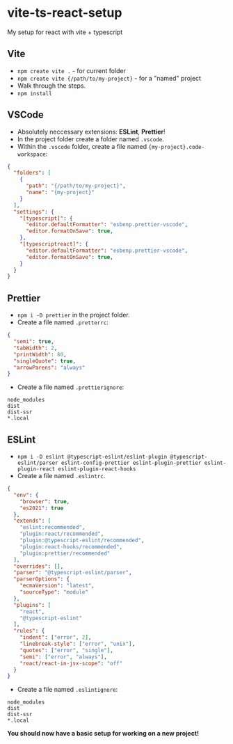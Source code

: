 # vite-ts-react-setup
My setup for react with vite + typescript

## Vite

- `npm create vite .` - for current folder
- `npm create vite {/path/to/my-project}` - for a "named" project
- Walk through the steps.
- `npm install`

## VSCode

- Absolutely neccessary extensions: **ESLint**, **Prettier**!
- In the project folder create a folder named `.vscode`.
- Within the `.vscode` folder, create a file named `{my-project}.code-workspace`:

```JSON
{
  "folders": [
    {
      "path": "{/path/to/my-project}",
      "name": "{my-project}"
    }
  ],
  "settings": {
    "[typescript]": {
      "editor.defaultFormatter": "esbenp.prettier-vscode",
      "editor.formatOnSave": true,
    },
    "[typescriptreact]": {
      "editor.defaultFormatter": "esbenp.prettier-vscode",
      "editor.formatOnSave": true,
    }
  }
}
```

## Prettier

- `npm i -D prettier` in the project folder.
- Create a file named `.pretterrc`:

```JSON
{
  "semi": true,
  "tabWidth": 2,
  "printWidth": 80,
  "singleQuote": true,
  "arrowParens": "always"
}
```

- Create a file named `.prettierignore`:

```
node_modules
dist
dist-ssr
*.local
```

## ESLint

- `npm i -D eslint @typescript-eslint/eslint-plugin @typescript-eslint/parser eslint-config-prettier eslint-plugin-prettier eslint-plugin-react eslint-plugin-react-hooks`
- Create a file named `.eslintrc`.

```JSON
{
  "env": {
    "browser": true,
    "es2021": true
  },
  "extends": [
    "eslint:recommended",
    "plugin:react/recommended",
    "plugin:@typescript-eslint/recommended",
    "plugin:react-hooks/recommended",
    "plugin:prettier/recommended"
  ],
  "overrides": [],
  "parser": "@typescript-eslint/parser",
  "parserOptions": {
    "ecmaVersion": "latest",
    "sourceType": "module"
  },
  "plugins": [
    "react",
    "@typescript-eslint"
  ],
  "rules": {
    "indent": ["error", 2],
    "linebreak-style": ["error", "unix"],
    "quotes": ["error", "single"],
    "semi": ["error", "always"],
    "react/react-in-jsx-scope": "off"
  }
}
```

- Create a file named `.eslintignore`:

```
node_modules
dist
dist-ssr
*.local
```

**You should now have a basic setup for working on a new project!**

